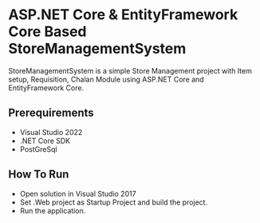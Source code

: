 # ASP.NET Core & EntityFramework Core Based StoreManagementSystem

StoreManagementSystem is a simple Store Management project with Item setup, Requisition, Chalan Module
using ASP.NET Core and EntityFramework Core.

## Prerequirements

* Visual Studio 2022
* .NET Core SDK
* PostGreSql

## How To Run

* Open solution in Visual Studio 2017
* Set .Web project as Startup Project and build the project.
* Run the application.
